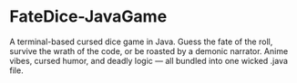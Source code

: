 # FateDice-JavaGame
A terminal-based cursed dice game in Java. Guess the fate of the roll, survive the wrath of the code, or be roasted by a demonic narrator. Anime vibes, cursed humor, and deadly logic — all bundled into one wicked .java file.
